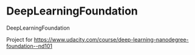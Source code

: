 # DeepLearningFoundation
DeepLearningFoundation

Project for https://www.udacity.com/course/deep-learning-nanodegree-foundation--nd101
